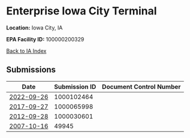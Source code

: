 # Enterprise Iowa City Terminal

**Location:** Iowa City, IA

**EPA Facility ID:** 100000200329

[Back to IA Index](../../index.md)

## Submissions

| Date | Submission ID | Document Control Number |
|------|--------------|-------------------------|
| [2022-09-26](submissions/1000102464.md) | 1000102464 |  |
| [2017-09-27](submissions/1000065998.md) | 1000065998 |  |
| [2012-09-28](submissions/1000030601.md) | 1000030601 |  |
| [2007-10-16](submissions/49945.md) | 49945 |  |
